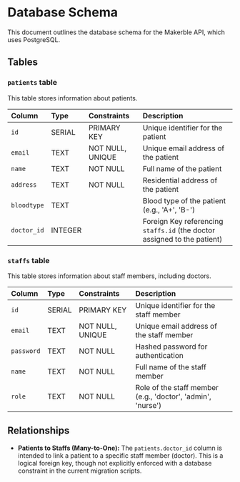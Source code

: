 # Database Schema

This document outlines the database schema for the Makerble API, which uses PostgreSQL.

## Tables

### `patients` table

This table stores information about patients.

| Column      | Type    | Constraints           | Description                               |
| :---------- | :------ | :-------------------- | :---------------------------------------- |
| `id`        | SERIAL  | PRIMARY KEY           | Unique identifier for the patient         |
| `email`     | TEXT    | NOT NULL, UNIQUE      | Unique email address of the patient       |
| `name`      | TEXT    | NOT NULL              | Full name of the patient                  |
| `address`   | TEXT    | NOT NULL              | Residential address of the patient        |
| `bloodtype` | TEXT    |                       | Blood type of the patient (e.g., 'A+', 'B-') |
| `doctor_id` | INTEGER |                       | Foreign Key referencing `staffs.id` (the doctor assigned to the patient) |

### `staffs` table

This table stores information about staff members, including doctors.

| Column     | Type   | Constraints           | Description                               |
| :--------- | :----- | :-------------------- | :---------------------------------------- |
| `id`       | SERIAL | PRIMARY KEY           | Unique identifier for the staff member    |
| `email`    | TEXT   | NOT NULL, UNIQUE      | Unique email address of the staff member  |
| `password` | TEXT   | NOT NULL              | Hashed password for authentication        |
| `name`     | TEXT   | NOT NULL              | Full name of the staff member             |
| `role`     | TEXT   | NOT NULL              | Role of the staff member (e.g., 'doctor', 'admin', 'nurse') |

## Relationships

*   **Patients to Staffs (Many-to-One):** The `patients.doctor_id` column is intended to link a patient to a specific staff member (doctor). This is a logical foreign key, though not explicitly enforced with a database constraint in the current migration scripts.
